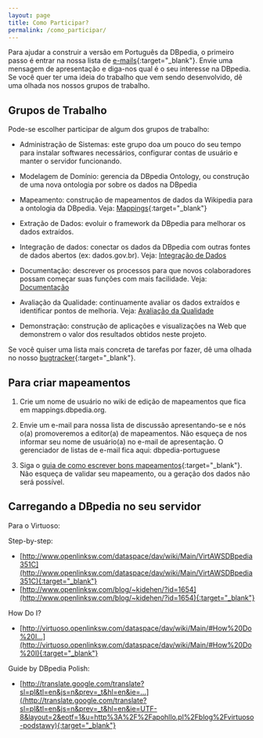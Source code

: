 ```yaml
---
layout: page
title: Como Participar?
permalink: /como_participar/
---
```


Para ajudar a construir a versão em Português da DBpedia, o primeiro passo é entrar na nossa lista de [e-mails](https://lists.sourceforge.net/lists/listinfo/dbpedia-portuguese){:target="_blank"}. Envie uma mensagem de apresentação e diga-nos qual é o seu interesse na DBpedia. Se você quer ter uma ideia do trabalho que vem sendo desenvolvido, dê uma olhada nos nossos grupos de trabalho.

## Grupos de Trabalho

Pode-se escolher participar de algum dos grupos de trabalho:

* Administração de Sistemas: este grupo doa um pouco do seu tempo para instalar softwares necessários, configurar contas de usuário e manter o servidor funcionando.

* Modelagem de Domínio: gerencia da DBpedia Ontology, ou construção de uma nova ontologia por sobre os dados na DBpedia

* Mapeamento: construção de mapeamentos de dados da Wikipedia para a ontologia da DBpedia. Veja: [Mappings](http://mappings.dbpedia.org/){:target="_blank"}

* Extração de Dados: evoluir o framework da DBpedia para melhorar os dados extraídos.

* Integração de dados: conectar os dados da DBpedia com outras fontes de dados abertos (ex: dados.gov.br). Veja: [Integração de Dados](integracao)

* Documentação: descrever os processos para que novos colaboradores possam começar suas funções com mais facilidade. Veja: [Documentação](documentacao)

* Avaliação da Qualidade: continuamente avaliar os dados extraídos e identificar pontos de melhoria. Veja: [Avaliação da Qualidade](qualidade)

* Demonstração: construção de aplicações e visualizações na Web que demonstrem o valor dos resultados obtidos neste projeto.


Se você quiser uma lista mais concreta de tarefas por fazer, dê uma olhada no nosso [bugtracker](https://github.com/dbpedia-pt/dbpedia-pt.github.io/issues){:target="_blank"}.

## Para criar mapeamentos

1. Crie um nome de usuário no wiki de edição de mapeamentos que fica em mappings.dbpedia.org.

2. Envie um e-mail para nossa lista de discussão apresentando-se e nós o(a) promoveremos a editor(a) de mapeamentos. Não esqueça de nos informar seu nome de usuário(a) no e-mail de apresentação. O gerenciador de listas de e-mail fica aqui: dbpedia-portuguese

3. Siga o [guia de como escrever bons mapeamentos](http://mappings.dbpedia.org/index.php/Mapping_Guide){:target="_blank"}. Não esqueça de validar seu mapeamento, ou a geração dos dados não será possível.

## Carregando a DBpedia no seu servidor

Para o Virtuoso:

Step-by-step:

* [http://www.openlinksw.com/dataspace/dav/wiki/Main/VirtAWSDBpedia351C](http://www.openlinksw.com/dataspace/dav/wiki/Main/VirtAWSDBpedia351C){:target="_blank"}
* [http://www.openlinksw.com/blog/~kidehen/?id=1654](http://www.openlinksw.com/blog/~kidehen/?id=1654){:target="_blank"}

How Do I?

* [http://virtuoso.openlinksw.com/dataspace/dav/wiki/Main/#How%20Do%20I...](http://virtuoso.openlinksw.com/dataspace/dav/wiki/Main/#How%20Do%20I){:target="_blank"}


Guide by DBpedia Polish:

* [http://translate.google.com/translate?sl=pl&tl=en&js=n&prev=_t&hl=en&ie=...](/http://translate.google.com/translate?sl=pl&tl=en&js=n&prev=_t&hl=en&ie=UTF-8&layout=2&eotf=1&u=http%3A%2F%2Fapohllo.pl%2Fblog%2Fvirtuoso-podstawy){:target="_blank"}

